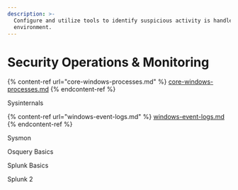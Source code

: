 ```yaml
---
description: >-
  Configure and utilize tools to identify suspicious activity is handled in an
  environment.
---
```


# Security Operations & Monitoring

{% content-ref url="core-windows-processes.md" %}
[core-windows-processes.md](core-windows-processes.md)
{% endcontent-ref %}

Sysinternals

{% content-ref url="windows-event-logs.md" %}
[windows-event-logs.md](windows-event-logs.md)
{% endcontent-ref %}

Sysmon

Osquery Basics

Splunk Basics

Splunk 2

